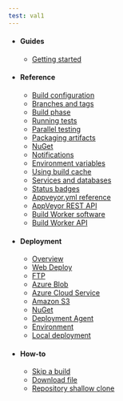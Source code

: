 ```yaml
---
test: val1
---
```


* #### Guides

    * [Getting started](/docs)

* #### Reference

    * [Build configuration](/docs/build-configuration)
    * [Branches and tags](/docs/branches)
    * [Build phase](/docs/build-phase)
    * [Running tests](/docs/running-tests)
    * [Parallel testing](/docs/parallel-testing)
    * [Packaging artifacts](/docs/packaging-artifacts)
    * [NuGet](/docs/nuget)
    * [Notifications](/docs/notifications)
    * [Environment variables](/docs/environment-variables)
    * [Using build cache](/docs/build-cache)
    * [Services and databases](/docs/services-databases)
    * [Status badges](/docs/status-badges)
    * [Appveyor.yml reference](/docs/appveyor-yml)
    * [AppVeyor REST API](/docs/api)
    * [Build Worker software](/docs/installed-software)
    * [Build Worker API](/docs/build-worker-api)

<!--* #### Languages
	* [Node.js](/docs/lang/nodejs)-->

* #### Deployment

    * [Overview](/docs/deployment)
    * [Web Deploy](/docs/deployment/web-deploy)
    * [FTP](/docs/deployment/ftp)
    * [Azure Blob](/docs/deployment/azure-blob)
    * [Azure Cloud Service](/docs/deployment/azure-cloud-service)
    * [Amazon S3](/docs/deployment/amazon-s3)
    * [NuGet](/docs/deployment/nuget)
    * [Deployment Agent](/docs/deployment/agent)
    * [Environment](/docs/deployment/environment)
    * [Local deployment](/docs/deployment/local)

* #### How-to

    * [Skip a build](/docs/how-to/skip-build)
    * [Download file](/docs/how-to/download-file)
    * [Repository shallow clone](/docs/how-to/repository-shallow-clone)
